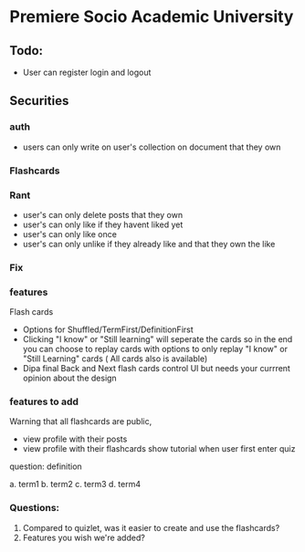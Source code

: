 # Premiere Socio Academic University

## Todo:

- User can register login and logout

## Securities

### auth

- users can only write on user's collection on document that they own

### Flashcards

### Rant

- user's can only delete posts that they own
- user's can only like if they havent liked yet
- user's can only like once
- user's can only unlike if they already like and that they own the like

### Fix

### features

Flash cards

- Options for Shuffled/TermFirst/DefinitionFirst
- Clicking "I know" or "Still learning" will seperate the cards so in the end you can choose to replay cards with options to only replay "I know" or "Still Learning" cards ( All cards also is available)
- Dipa final Back and Next flash cards control UI but needs your currrent opinion about the design

### features to add

Warning that all flashcards are public,
- view profile with their posts
- view profile with their flashcards
show tutorial when user first enter quiz

question: definition

a. term1
b. term2
c. term3
d. term4



### Questions:

1. Compared to quizlet, was it easier to create and use the flashcards?
2. Features you wish we're added?